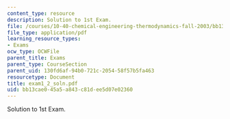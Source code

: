 ```yaml
---
content_type: resource
description: Solution to 1st Exam.
file: /courses/10-40-chemical-engineering-thermodynamics-fall-2003/bb13cae045a5a843c81dee5d07e02360_exam1_2_soln.pdf
file_type: application/pdf
learning_resource_types:
- Exams
ocw_type: OCWFile
parent_title: Exams
parent_type: CourseSection
parent_uid: 130fd6af-94b0-721c-2054-58f57b5fa463
resourcetype: Document
title: exam1_2_soln.pdf
uid: bb13cae0-45a5-a843-c81d-ee5d07e02360
---
```

Solution to 1st Exam.

